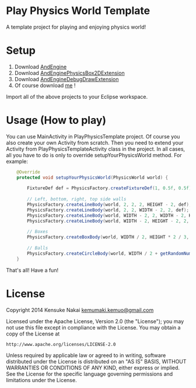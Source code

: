 # Play Physics World Template

A template project for playing and enjoying physics world!

# Setup

1. Download [AndEngine](https://github.com/nicolasgramlich/AndEngine/tree/GLES2-AnchorCenter)
1. Download [AndEnginePhysicsBox2DExtension](https://github.com/nicolasgramlich/AndEnginePhysicsBox2DExtension/tree/GLES2-AnchorCenter)
1. Download [AndEngineDebugDrawExtension](https://github.com/nicolasgramlich/AndEnginePhysicsBox2DExtension/tree/GLES2-AnchorCenter)
1. Of course download [me](https://github.com/yohpapa/playphysicstemplate) !

Import all of the above projects to your Eclipse workspace.

# Usage (How to play)

You can use MainActivity in PlayPhysicsTemplate project. Of course you also create your own Activity from scratch. Then you need to extend your Activity from PlayPhysicsTemplateActivity class in the project. In all cases, all you have to do is only to override setupYourPhysicsWorld method. For example:

```java
	@Override
	protected void setupYourPhysicsWorld(PhysicsWorld world) {
		
		FixtureDef def = PhysicsFactory.createFixtureDef(1, 0.5f, 0.5f);
		
		// Left, bottom, right, top side walls
		PhysicsFactory.createLineBody(world, 2, 2, 2, HEIGHT - 2, def);
		PhysicsFactory.createLineBody(world, 2, 2, WIDTH - 2, 2, def);
		PhysicsFactory.createLineBody(world, WIDTH - 2, 2, WIDTH - 2, HEIGHT - 2, def);
		PhysicsFactory.createLineBody(world, WIDTH - 2, HEIGHT - 2, 2, HEIGHT - 2, def);
		
		// Boxes
		PhysicsFactory.createBoxBody(world, WIDTH / 2, HEIGHT * 2 / 3, 50, 50, BodyType.DynamicBody, def);
		
		// Balls
		PhysicsFactory.createCircleBody(world, WIDTH / 2 + getRandomNumber(), HEIGHT / 3, 25, BodyType.DynamicBody, def);
	}
```

That's all! Have a fun!

# License

Copyright 2014 Kensuke Nakai <kemumaki.kemuo@gmail.com>

Licensed under the Apache License, Version 2.0 (the "License");
you may not use this file except in compliance with the License.
You may obtain a copy of the License at

    http://www.apache.org/licenses/LICENSE-2.0

Unless required by applicable law or agreed to in writing, software
distributed under the License is distributed on an "AS IS" BASIS,
WITHOUT WARRANTIES OR CONDITIONS OF ANY KIND, either express or implied.
See the License for the specific language governing permissions and
limitations under the License.

